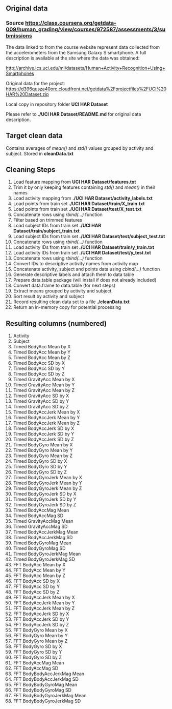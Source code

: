## Original data 
### Source https://class.coursera.org/getdata-009/human_grading/view/courses/972587/assessments/3/submissions

The data linked to from the course website represent data collected from the accelerometers from the Samsung Galaxy S smartphone. A full description is available at the site where the data was obtained: 

http://archive.ics.uci.edu/ml/datasets/Human+Activity+Recognition+Using+Smartphones 

Original data for the project: 
https://d396qusza40orc.cloudfront.net/getdata%2Fprojectfiles%2FUCI%20HAR%20Dataset.zip 

Local copy in repository folder **UCI HAR Dataset**

Please refer to **./UCI HAR Dataset/README.md** for original data description.

## Target clean data
Contains averages of *mean()* and *std()* values grouped by activity and subject. Stored in **cleanData.txt**

## Cleaning Steps

1. Load feature mapping from **UCI HAR Dataset/features.txt**
2. Trim it by only keeping features containing *std()* and *mean()* in their names
3. Load activity mapping from **./UCI HAR Dataset/activity_labels.txt**
4. Load points from train set **./UCI HAR Dataset/train/X_train.txt**
5. Load points from train set **./UCI HAR Dataset/test/X_test.txt**
6. Concatenate rows using *rbind(...)* function
7. Filter based on trimmed features
8. Load subject IDs from train set **./UCI HAR Dataset/train/subject_train.txt**
9. Load subject IDs from train set **./UCI HAR Dataset/test/subject_test.txt**
10. Concatenate rows using *rbind(...)* function
11. Load activity IDs from train set **./UCI HAR Dataset/train/y_train.txt**
12. Load activity IDs from train set **./UCI HAR Dataset/test/y_test.txt**
13. Concatenate rows using *rbind(...)* function
14. Convert IDs to descriptive activity names from activity map
13. Concatenate activity, subject and points data using *cbind(...)* function
14. Generate descriptive labels and attach them to data table
15. Prepare data.table package (will install if does not already included)
16. Convert data.frame to data.table (for next steps)
17. Extract means grouped by activity and subject 
18. Sort result by activity and subject 
19. Record resulting clean data set to a file **./cleanData.txt**
20. Return an in-memory copy for potential processing

## Resulting columns (numbered)
 1.	Activity
 2.	Subject
 3.	Timed BodyAcc Mean by X
 4.	Timed BodyAcc Mean by Y
 5.	Timed BodyAcc Mean by Z
 6.	Timed BodyAcc SD by X
 7.	Timed BodyAcc SD by Y
 8.	Timed BodyAcc SD by Z
 9.	Timed GravityAcc Mean by X
10.	Timed GravityAcc Mean by Y
11.	Timed GravityAcc Mean by Z
12.	Timed GravityAcc SD by X
13.	Timed GravityAcc SD by Y
14.	Timed GravityAcc SD by Z
15.	Timed BodyAccJerk Mean by X
16.	Timed BodyAccJerk Mean by Y
17.	Timed BodyAccJerk Mean by Z
18.	Timed BodyAccJerk SD by X
19.	Timed BodyAccJerk SD by Y
20.	Timed BodyAccJerk SD by Z
21.	Timed BodyGyro Mean by X
22.	Timed BodyGyro Mean by Y
23.	Timed BodyGyro Mean by Z
24.	Timed BodyGyro SD by X
25.	Timed BodyGyro SD by Y
26.	Timed BodyGyro SD by Z
27.	Timed BodyGyroJerk Mean by X
28.	Timed BodyGyroJerk Mean by Y
29.	Timed BodyGyroJerk Mean by Z
30.	Timed BodyGyroJerk SD by X
31.	Timed BodyGyroJerk SD by Y
32.	Timed BodyGyroJerk SD by Z
33.	Timed BodyAccMag Mean
34.	Timed BodyAccMag SD
35.	Timed GravityAccMag Mean
36.	Timed GravityAccMag SD
37.	Timed BodyAccJerkMag Mean
38.	Timed BodyAccJerkMag SD
39.	Timed BodyGyroMag Mean
40.	Timed BodyGyroMag SD
41.	Timed BodyGyroJerkMag Mean
42.	Timed BodyGyroJerkMag SD
43.	FFT BodyAcc Mean by X
44.	FFT BodyAcc Mean by Y
45.	FFT BodyAcc Mean by Z
46.	FFT BodyAcc SD by X
47.	FFT BodyAcc SD by Y
48.	FFT BodyAcc SD by Z
49.	FFT BodyAccJerk Mean by X
50.	FFT BodyAccJerk Mean by Y
51.	FFT BodyAccJerk Mean by Z
52.	FFT BodyAccJerk SD by X
53.	FFT BodyAccJerk SD by Y
54.	FFT BodyAccJerk SD by Z
55.	FFT BodyGyro Mean by X
56.	FFT BodyGyro Mean by Y
57.	FFT BodyGyro Mean by Z
58.	FFT BodyGyro SD by X
59.	FFT BodyGyro SD by Y
60.	FFT BodyGyro SD by Z
61.	FFT BodyAccMag Mean
62.	FFT BodyAccMag SD
63.	FFT BodyBodyAccJerkMag Mean
64.	FFT BodyBodyAccJerkMag SD
65.	FFT BodyBodyGyroMag Mean
66.	FFT BodyBodyGyroMag SD
67.	FFT BodyBodyGyroJerkMag Mean
68.	FFT BodyBodyGyroJerkMag SD
